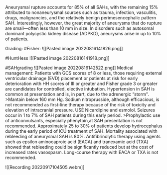 Aneurysmal rupture accounts for 85% of all SAHs, with the remaining 15% attributed to nonaneurysmal sources such as trauma, infection, vasculitis, drugs, malignancies, and the relatively benign perimesencephalic pattern SAH.
Interestingly, however, the great majority of aneurysms that do rupture are small—often less than 10 mm in size.
In disorders such as autosomal dominant polycystic kidney disease (ADPKD), aneurysms arise in up to 10% of patients.

Grading:
#Fisher:
![[Pasted image 20220816141826.png]]

#HuntHess
![[Pasted image 20220816141918.png]]

#SAHgrading
![[Pasted image 20220816142522.png]]
Medical management:
Patients with GCS scores of 8 or less, those requiring external ventricular drainage (EVD) placement or patients at risk for early deterioration with HH scores of III or greater and Fisher grade 3 or greater are candidates for controlled, elective intubation.
Hypertension in SAH is common at presentation and is, in part, due to the adrenergic “storm". >Mantain below 160 mm Hg. Sodium nitroprusside, although efficacious, is not recommended as first-line therapy because of the risk of toxicity and elevation of intracranial pressure. USE Nicardipine and esmolol.
Seizures occur in 1 to 7% of SAH patients during this early period. >Prophylactic use of anticonvulsants, especially phenytoin,at SAH presentation is not recommended.
Approximately 25 to 30% of patients develop hydrocephalus during the early period of ICU treatment of SAH.
Mortality associated with rebleeding of aneurysmal SAH is 80%.
Antifibrinolytic therapy using agents such as epsilon aminocaproic acid (EACA) and tranexamic acid (TXA) showed that rebleeding could be significantly reduced but at the cost of increased rates vasospasm. Long-course therapy with EACA or TXA is not recommended.

![[Recording 20220917104505.webm]]


